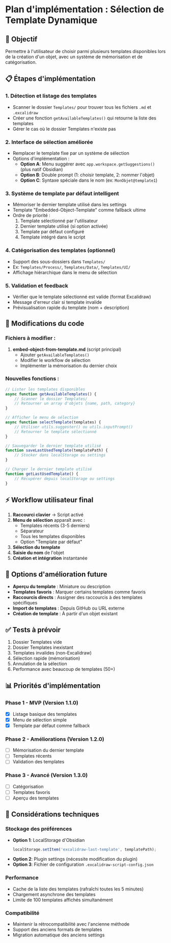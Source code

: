 # Plan d'implémentation : Sélection de Template Dynamique

## 🎯 Objectif
Permettre à l'utilisateur de choisir parmi plusieurs templates disponibles lors de la création d'un objet, avec un système de mémorisation et de catégorisation.

## 📋 Étapes d'implémentation

### 1. **Détection et listage des templates**
- Scanner le dossier `Templates/` pour trouver tous les fichiers `.md` et `.excalidraw`
- Créer une fonction `getAvailableTemplates()` qui retourne la liste des templates
- Gérer le cas où le dossier Templates n'existe pas

### 2. **Interface de sélection améliorée**
- Remplacer le template fixe par un système de sélection
- Options d'implémentation :
  - **Option A**: Menu suggérer avec `app.workspace.getSuggestions()` (plus natif Obsidian)
  - **Option B**: Double prompt (1: choisir template, 2: nommer l'objet)
  - **Option C**: Syntaxe spéciale dans le nom (ex: `MonObjet@template1`)

### 3. **Système de template par défaut intelligent**
- Mémoriser le dernier template utilisé dans les settings
- Template "Embedded-Object-Template" comme fallback ultime
- Ordre de priorité :
  1. Template sélectionné par l'utilisateur
  2. Dernier template utilisé (si option activée)
  3. Template par défaut configuré
  4. Template intégré dans le script

### 4. **Catégorisation des templates (optionnel)**
- Support des sous-dossiers dans `Templates/`
- Ex: `Templates/Process/`, `Templates/Data/`, `Templates/UI/`
- Affichage hiérarchique dans le menu de sélection

### 5. **Validation et feedback**
- Vérifier que le template sélectionné est valide (format Excalidraw)
- Message d'erreur clair si template invalide
- Prévisualisation rapide du template (nom + description)

## 🔧 Modifications du code

### Fichiers à modifier :
1. **embed-object-from-template.md** (script principal)
   - Ajouter `getAvailableTemplates()`
   - Modifier le workflow de sélection
   - Implémenter la mémorisation du dernier choix

### Nouvelles fonctions :
```javascript
// Lister les templates disponibles
async function getAvailableTemplates() {
    // Scanner le dossier Templates/
    // Retourner un array d'objets {name, path, category}
}

// Afficher le menu de sélection
async function selectTemplate(templates) {
    // Utiliser utils.suggester() ou utils.inputPrompt()
    // Retourner le template sélectionné
}

// Sauvegarder le dernier template utilisé
function saveLastUsedTemplate(templatePath) {
    // Stocker dans localStorage ou settings
}

// Charger le dernier template utilisé
function getLastUsedTemplate() {
    // Récupérer depuis localStorage ou settings
}
```

## ⚡ Workflow utilisateur final

1. **Raccourci clavier** → Script activé
2. **Menu de sélection** apparaît avec :
   - Templates récents (3-5 derniers)
   - Séparateur
   - Tous les templates disponibles
   - Option "Template par défaut"
3. **Sélection du template**
4. **Saisie du nom** de l'objet
5. **Création et intégration** instantanée

## 🎨 Options d'amélioration future

- **Aperçu du template** : Miniature ou description
- **Templates favoris** : Marquer certains templates comme favoris
- **Raccourcis directs** : Assigner des raccourcis à des templates spécifiques
- **Import de templates** : Depuis GitHub ou URL externe
- **Création de template** : À partir d'un objet existant

## ✅ Tests à prévoir

1. Dossier Templates vide
2. Dossier Templates inexistant
3. Templates invalides (non-Excalidraw)
4. Sélection rapide (mémorisation)
5. Annulation de la sélection
6. Performance avec beaucoup de templates (50+)

## 📊 Priorités d'implémentation

### Phase 1 - MVP (Version 1.1.0)
- [x] Listage basique des templates
- [x] Menu de sélection simple
- [x] Template par défaut comme fallback

### Phase 2 - Améliorations (Version 1.2.0)
- [ ] Mémorisation du dernier template
- [ ] Templates récents
- [ ] Validation des templates

### Phase 3 - Avancé (Version 1.3.0)
- [ ] Catégorisation
- [ ] Templates favoris
- [ ] Aperçu des templates

## 🔐 Considérations techniques

### Stockage des préférences
- **Option 1**: LocalStorage d'Obsidian
  ```javascript
  localStorage.setItem('excalidraw-last-template', templatePath);
  ```
- **Option 2**: Plugin settings (nécessite modification du plugin)
- **Option 3**: Fichier de configuration `.excalidraw-script-config.json`

### Performance
- Cache de la liste des templates (rafraîchi toutes les 5 minutes)
- Chargement asynchrone des templates
- Limite de 100 templates affichés simultanément

### Compatibilité
- Maintenir la rétrocompatibilité avec l'ancienne méthode
- Support des anciens formats de templates
- Migration automatique des anciens settings